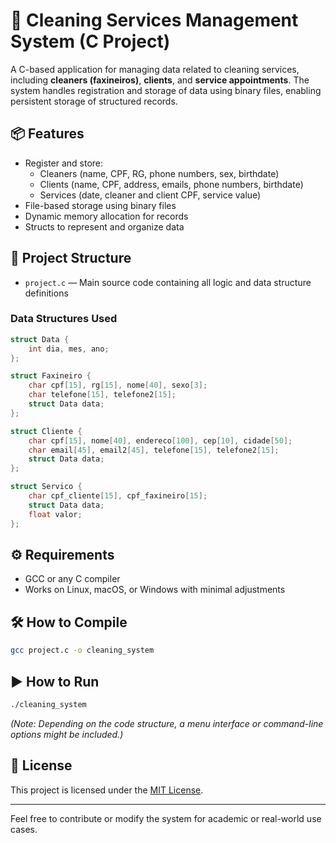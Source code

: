 # 🧹 Cleaning Services Management System (C Project)

A C-based application for managing data related to cleaning services, including **cleaners (faxineiros)**, **clients**, and **service appointments**. The system handles registration and storage of data using binary files, enabling persistent storage of structured records.

## 📦 Features

- Register and store:
  - Cleaners (name, CPF, RG, phone numbers, sex, birthdate)
  - Clients (name, CPF, address, emails, phone numbers, birthdate)
  - Services (date, cleaner and client CPF, service value)
- File-based storage using binary files
- Dynamic memory allocation for records
- Structs to represent and organize data

## 📁 Project Structure

- `project.c` — Main source code containing all logic and data structure definitions

### Data Structures Used

```c
struct Data {
    int dia, mes, ano;
};

struct Faxineiro {
    char cpf[15], rg[15], nome[40], sexo[3];
    char telefone[15], telefone2[15];
    struct Data data;
};

struct Cliente {
    char cpf[15], nome[40], endereco[100], cep[10], cidade[50];
    char email[45], email2[45], telefone[15], telefone2[15];
    struct Data data;
};

struct Servico {
    char cpf_cliente[15], cpf_faxineiro[15];
    struct Data data;
    float valor;
};
```

## ⚙️ Requirements

- GCC or any C compiler
- Works on Linux, macOS, or Windows with minimal adjustments

## 🛠️ How to Compile

```bash
gcc project.c -o cleaning_system
```

## ▶️ How to Run

```bash
./cleaning_system
```

*(Note: Depending on the code structure, a menu interface or command-line options might be included.)*

## 📝 License

This project is licensed under the [MIT License](LICENSE).

---

Feel free to contribute or modify the system for academic or real-world use cases.
